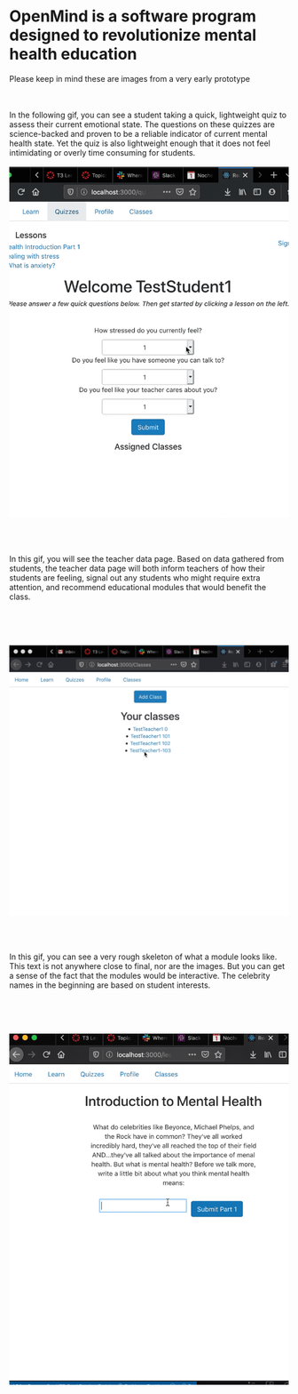 # OpenMind is a software program designed to revolutionize mental health education

Please keep in mind these are images from a very early prototype
<br>
<br>
<br>


In the following gif, you can see a student taking a quick, lightweight quiz to assess their current emotional state. The questions on these quizzes are science-backed and proven to be a reliable indicator of current mental health state. Yet the quiz is also lightweight enough that it does not feel intimidating or overly time consuming for students. 
<br>
<br>
![alt text](react-backend/videos/Sample_Student_Quiz.gif)

<br>
<br>

In this gif, you will see the teacher data page. Based on data gathered from students, the teacher data page will both inform teachers of how their students are feeling, signal out any students who might require extra attention, and recommend educational modules that would benefit the class. 


<br>
<br>
<br>

![alt text](react-backend/videos/Sample_Teacher_Class_Data_Page.gif)


<br>
<br>

In this gif, you can see a very rough skeleton of what a module looks like. This text is not anywhere close to final, nor are the images. But you can get a sense of the fact that the modules would be interactive. The celebrity names in the beginning are based on student interests. 

<br>
<br>
<br>

![alt text](react-backend/videos/Sample_Module.gif)

